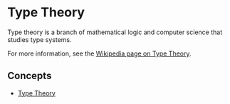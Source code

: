 # Type Theory

Type theory is a branch of mathematical logic and computer science that studies type systems.

For more information, see the [Wikipedia page on Type Theory](https://en.wikipedia.org/wiki/Type_theory).

## Concepts

- [Type Theory](./type_theory.md)
